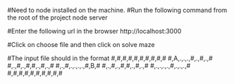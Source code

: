 #Need to node installed on the machine.
#Run the following command from the root of the project
node server

#Enter the following url in the browser
http://localhost:3000

#Click on choose file and then click on solve maze

#The input file should in the format
#,#,#,#,#,#,#,#,#,#
#,A,.,.,.,#,.,#,.,#
#,.,#,.,#,#,.,#,.,#
#,.,#,.,.,.,.,#,B,#
#,.,#,.,#,#,.,#,.,#
#,.,.,.,.,#,.,.,.,#
#,#,#,#,#,#,#,#,#,#